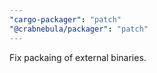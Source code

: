 ```yaml
---
"cargo-packager": "patch"
"@crabnebula/packager": "patch"
---
```


Fix packaing of external binaries.
